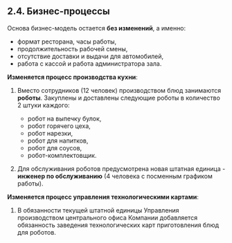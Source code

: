 ## 2.4. Бизнес-процессы

Основа бизнес-модель остается **без изменений**, а именно: 

  - формат ресторана, часы работы,
  - продолжительность рабочей смены,
  - отсутствие доставки и выдачи для автомобилей,
  - работа с кассой и работа администратора зала.

**Изменяется процесс производства кухни**:

  1. Вместо сотрудников (12 человек) производством блюд занимаются **роботы**. Закуплены и доставлены следующие роботы в количество 2 штуки каждого:
     
     - робот на выпечку булок,
     - робот горячего цеха,
     - робот нарезки,
     - робот для напитков,
     - робот для соусов,
     - робот-комплектовщик.    
    
  2. Для обслуживания роботов предусмотрена новая штатная единица - **инженер по обслуживанию** (4 человека с посменным графиком работы).

**Изменяется процесс управления технологическими картами**:

  1. В обязанности текущей штатной единицы Управления производством центрального офиса Компании добавляется обязанность заведения технологических карт приготовления блюд для роботов.
